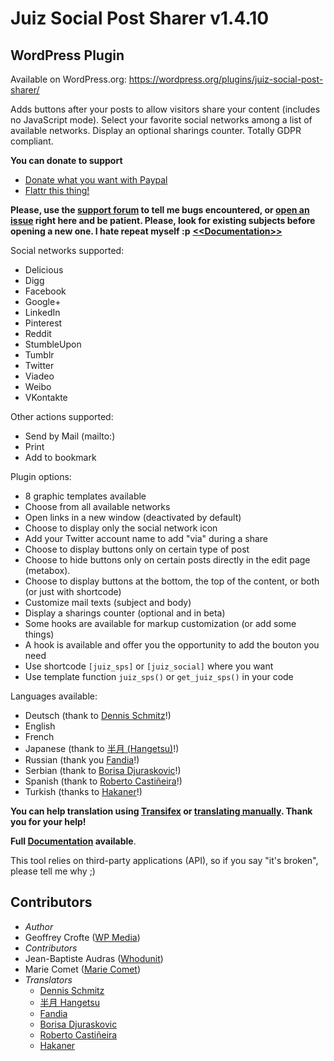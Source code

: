 Juiz Social Post Sharer v1.4.10
========================
WordPress Plugin
---------------
Available on WordPress.org:
https://wordpress.org/plugins/juiz-social-post-sharer/


Adds buttons after your posts to allow visitors share your content (includes no JavaScript mode).
Select your favorite social networks among a list of available networks. Display an optional sharings counter. Totally GDPR compliant.

**You can donate to support**

* [Donate what you want with Paypal](https://www.paypal.com/cgi-bin/webscr?cmd=_donations&business=P39NJPCWVXGDY&lc=FR&item_name=Juiz%20Social%20Post%20Sharer%20%2d%20WP%20Plugin&item_number=%23wp%2djsps&currency_code=EUR&bn=PP%2dDonationsBF%3abtn_donate_SM%2egif%3aNonHosted)
* [Flattr this thing!](https://flattr.com/submit/auto?user_id=CreativeJuiz&url=http://wordpress.org/plugins/juiz-social-post-sharer/&title=Juiz%20Social%20Post%20Sharer%20-%20WordPress%20Plugin&description=Awesome%20WordPress%20Plugin%20helping%20you%20to%20add%20buttons%20at%20the%20beginning%20or%20the%20end%20of%20your%20WordPress%20contents%20easily&tags=WordPress,Social,Share,Buttons,Network,Twitter,Facebook,Linkedin&category=software)

**Please, use the <a href="https://wordpress.org/support/plugin/juiz-social-post-sharer">support forum</a> to tell me bugs encountered, or <a href="https://github.com/creativejuiz/juiz-social-post-sharer/issues">open an issue</a> right here and be patient. Please, look for existing subjects before opening a new one. I hate repeat myself :p**
<a href="http://creativejuiz.fr/blog/doc/juiz-social-post-sharer-documentation.html">**&lt;&lt;Documentation&gt;&gt;**</a>


Social networks supported:

* Delicious
* Digg
* Facebook 
* Google+
* LinkedIn
* Pinterest
* Reddit
* StumbleUpon
* Tumblr
* Twitter
* Viadeo
* Weibo
* VKontakte

Other actions supported:

* Send by Mail (mailto:)
* Print
* Add to bookmark

Plugin options:

* 8 graphic templates available
* Choose from all available networks
* Open links in a new window (deactivated by default)
* Choose to display only the social network icon
* Add your Twitter account name to add "via" during a share
* Choose to display buttons only on certain type of post
* Choose to hide buttons only on certain posts directly in the edit page (metabox).
* Choose to display buttons at the bottom, the top of the content, or both (or just with shortcode)
* Customize mail texts (subject and body)
* Display a sharings counter (optional and in beta)
* Some hooks are available for markup customization (or add some things)
* A hook is available and offer you the opportunity to add the bouton you need
* Use shortcode <code>[juiz_sps]</code> or <code>[juiz_social]</code> where you want
* Use template function <code>juiz_sps()</code> or <code>get_juiz_sps()</code> in your code

Languages available:

* Deutsch (thank to [Dennis Schmitz](http://compcardinmotion.de "Dennis Schmitz's website")!)
* English
* French
* Japanese (thank to [半月 (Hangetsu)](http://wp.fruit-frappe.net/ "Hangetsu's website")!)
* Russian (thank you [Fandia](http://fandia.w.pw "Fandia's website")!)
* Serbian (thank to [Borisa Djuraskovic](http://www.webhostinghub.com "Borisa Djuraskovic's website")!)
* Spanish (thank to [Roberto Castiñeira](www.mediapartner.es "Roberto Castiñeira's website")!)
* Turkish (thanks to [Hakaner](http://hakanertr.wordpress.com/ "His website")!)

**You can help translation using <a href="https://www.transifex.com/projects/p/juiz-social-post-sharer/">Transifex</a> or <a href="http://plugins.svn.wordpress.org/juiz-social-post-sharer/trunk/languages/">translating manually</a>. Thank you for your help!**

<strong>Full <a href="http://creativejuiz.fr/blog/doc/juiz-social-post-sharer-documentation.html">Documentation</a> available</strong>.


This tool relies on third-party applications (API), so if you say "it's broken", please tell me why ;)

Contributors
------------------

* *Author*
 * Geoffrey Crofte ([WP Media](http://wp-media.me))
* *Contributors*
 * Jean-Baptiste Audras ([Whodunit](http://www.whodunit.fr/))
 * Marie Comet ([Marie Comet](http://mariecomet.fr/))
* *Translators*
  * [Dennis Schmitz](http://compcardinmotion.de)
  * [半月 Hangetsu](http://wp.fruit-frappe.net/)
  * [Fandia](http://fandia.w.pw)
  * [Borisa Djuraskovic](http://www.webhostinghub.com)
  * [Roberto Castiñeira](www.mediapartner.es)
  * [Hakaner](http://hakanertr.wordpress.com/)
